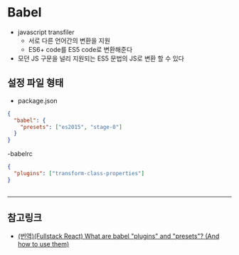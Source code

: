 # Babel
- javascript transfiler
    - 서로 다른 언어간의 변환을 지원
    - ES6+ code를 ES5 code로 변환해준다
- 모던 JS 구문을 널리 지원되는 ES5 문법의 JS로 변환 할 수 있다

## 설정 파일 형태
- package.json
```json
{
  "babel": {
    "presets": ["es2015", "stage-0"]
  }
}
```
-babelrc
```json
{
  "plugins": ["transform-class-properties"]
}
```

## 

---
## 참고링크
- [(번역)(Fullstack React) What are babel "plugins" and "presets"? (And how to use them)](https://gompro.postype.com/post/1696324)